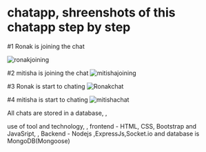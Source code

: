 # chatapp, shreenshots of this chatapp step by step

#1 Ronak is joining the chat


![ronakjoining](https://user-images.githubusercontent.com/53462253/143817187-4324287d-ddb2-4534-9f2c-854002059b46.png)

#2 mitisha is joining the chat
![mitishajoining](https://user-images.githubusercontent.com/53462253/143817293-f35792d4-8aae-4d17-a5cc-f7189a7359df.png)

#3 Ronak is start to chating
![Ronakchat](https://user-images.githubusercontent.com/53462253/143817405-11fe4e1f-7576-4170-b265-e78f594a66e5.png)

#4 mitisha is start to chating
![mitishachat](https://user-images.githubusercontent.com/53462253/143817486-899e9e08-6b50-48e6-b874-2e36547380c1.png)


All chats are stored in a database, ,

use of tool and technology,  ,
frontend - HTML, CSS, Bootstrap and JavaSript,  ,
Backend - Nodejs ,ExpressJs,Socket.io and database is  MongoDB(Mongoose)


